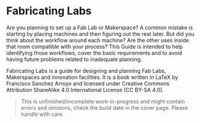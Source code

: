 # Fabricating Labs
Are you planning to set up a Fab Lab or Makerspace? A common mistake is starting by placing machines and then figuring out the rest later. But did you think about the workflow around each machine? Are the other uses inside that room compatible with your process?  This Guide is intended to help identifying those workflows, cover the basic requirements and to avoid having future problems related to inadequate planning.

Fabricating Labs is a guide for designing and planning Fab Labs, Makerspaces and innovation facilities. It is a book written in LaTeX by Francisco Sanchez Arroyo and licensed under Creative Commons Attribution ShareAlike 4.0 International License (CC BY-SA 4.0).

> This is unfinished/incomplete work-in-progress and might contain errors and omisions, check the build date in the cover page. Please handle with care.
